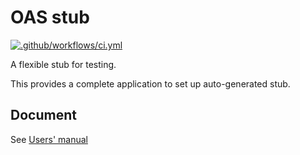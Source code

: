 OAS stub
========

[![.github/workflows/ci.yml](https://github.com/ktakashi/oas-stub/actions/workflows/ci.yml/badge.svg)](https://github.com/ktakashi/oas-stub/actions/workflows/ci.yml)

A flexible stub for testing.

This provides a complete application to set up auto-generated stub.

Document
--------

See [Users' manual](./doc/manual.adoc)
